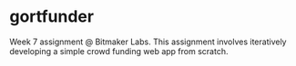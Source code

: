# gortfunder
Week 7 assignment @ Bitmaker Labs. This assignment involves iteratively developing a simple crowd funding web app from scratch.
